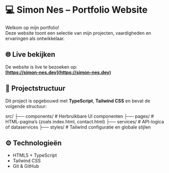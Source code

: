 # 💻 Simon Nes – Portfolio Website

Welkom op mijn portfolio!  
Deze website toont een selectie van mijn projecten, vaardigheden en ervaringen als ontwikkelaar.

## 🌐 Live bekijken

De website is live te bezoeken op:  
**[https://simon-nes.dev](https://simon-nes.dev)**

## 📁 Projectstructuur

Dit project is opgebouwd met **TypeScript**, **Tailwind CSS** en bevat de volgende structuur:

src/
├── components/ # Herbruikbare UI componenten
├── pages/ # HTML-pagina’s (zoals index.html, contact.html)
├── services/ # API-logica of dataservices
├── styles/ # Tailwind configuratie en globale stijlen

## ⚙️ Technologieën

- HTML5 + TypeScript
- Tailwind CSS
- Git & GitHub